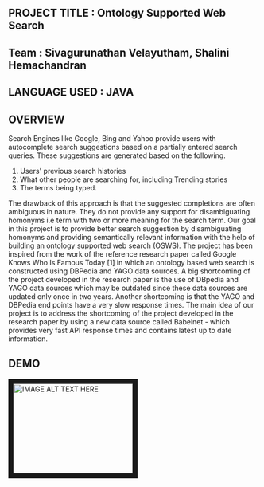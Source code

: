 ## PROJECT TITLE	:	Ontology Supported Web Search
## Team : Sivagurunathan Velayutham, Shalini Hemachandran
## LANGUAGE USED	:	JAVA

## OVERVIEW

Search Engines like Google, Bing and Yahoo provide users with autocomplete search suggestions based
on a partially entered search queries. These suggestions are generated based on the following.

1. Users' previous search histories
2. What other people are searching for, including Trending stories
3. The terms being typed.

The drawback of this approach is that the suggested completions are often ambiguous in nature. They do
not provide any support for disambiguating homonyms i.e term with two or more meaning for the search term.
Our goal in this project is to provide better search suggestion by disambiguating homonyms and
providing semantically relevant information with the help of building an ontology supported web search
(OSWS). The project has been inspired from the work of the reference research paper called Google Knows
Who Is Famous Today [1] in which an ontology based web search is constructed using DBPedia and YAGO
data sources. A big shortcoming of the project developed in the research paper is the use of DBpedia and
YAGO data sources which may be outdated since these data sources are updated only once in two years.
Another shortcoming is that the YAGO and DBPedia end points have a very slow response times.
The main idea of our project is to address the shortcoming of the project developed in the research paper
by using a new data source called Babelnet - which provides very fast API response times and contains latest
up to date information.

## DEMO

<a href="http://www.youtube.com/watch?feature=player_embedded&v=_ONk4_8BUW4
" target="_blank"><img src="http://img.youtube.com/vi/_ONk4_8BUW4/0.jpg" 
alt="IMAGE ALT TEXT HERE" width="240" height="180" border="10" /></a>
